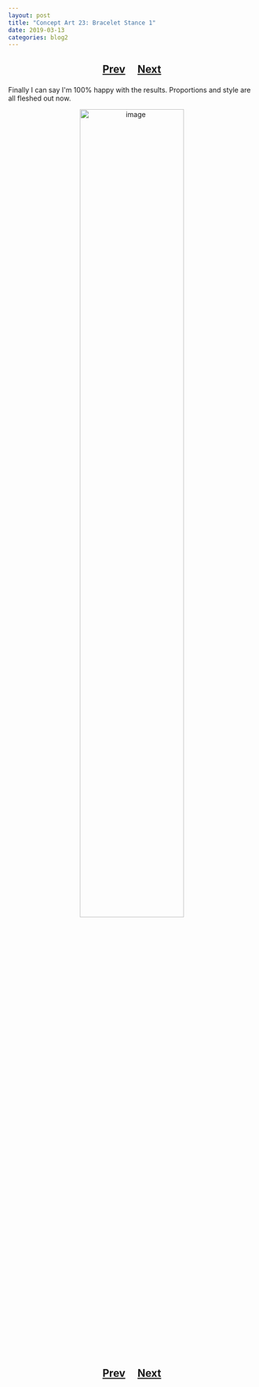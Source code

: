 ```yaml
---
layout: post
title: "Concept Art 23: Bracelet Stance 1"
date: 2019-03-13
categories: blog2
---
```


<h2>
  <p style="text-align:center;">
    <a href="/wingsofthechorus/archive/2019/03/12/conceptart22">Prev</a>
    &nbsp;&nbsp;&nbsp;
    <a href="/wingsofthechorus/archive/2019/03/13/conceptart24">Next</a>
  </p>
</h2>

Finally I can say I'm 100% happy with the results. Proportions and style are all fleshed out now.

<p style="text-align:center;">
  <img src="/wingsofthechorus/images/conceptart/ca23.png" width="65%" alt="image"/>
</p>

<h2>
  <p style="text-align:center;">
    <a href="/wingsofthechorus/archive/2019/03/12/conceptart22">Prev</a>
    &nbsp;&nbsp;&nbsp;
    <a href="/wingsofthechorus/archive/2019/03/13/conceptart24">Next</a>
  </p>
</h2>
